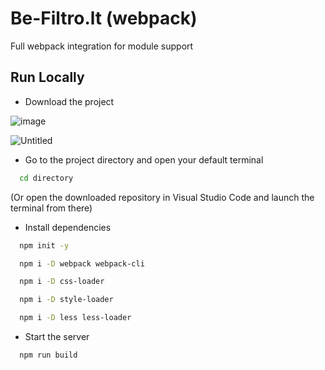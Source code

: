 # Be-Filtro.lt (webpack)
Full webpack integration for module support

## Run Locally

- Download the project

![image](https://user-images.githubusercontent.com/80284319/212207339-9f997429-5e88-4adf-bf5e-3832f4e79c3c.png)

![Untitled](https://user-images.githubusercontent.com/80284319/212207820-77b8fa6c-186c-426d-935c-ce32e0ed5ba1.png)

- Go to the project directory and open your default terminal

```bash
  cd directory
```
 (Or open the downloaded repository in Visual Studio Code and launch the terminal from there)

- Install dependencies

```bash
  npm init -y
```
```bash
  npm i -D webpack webpack-cli
```
```bash
  npm i -D css-loader
```
```bash
  npm i -D style-loader
```
```bash
  npm i -D less less-loader
```

- Start the server

```bash
  npm run build
```
